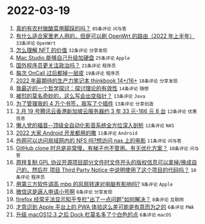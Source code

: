 # 2022-03-19

1. [真的有农村做酸菜用脚踩的吗？](https://www.v2ex.com/t/841413) `85条评论` `问与答`
1. [有什么适合家里老人用的，但是可以刷 OpenWrt 的路由（2022 年上半年）](https://www.v2ex.com/t/841405) `33条评论` `OpenWrt`
1. [怎么理解 NFT 的价值](https://www.v2ex.com/t/841416) `32条评论` `分享发现`
1. [Mac Studio 能够自己升级加硬盘](https://www.v2ex.com/t/841412) `25条评论` `Apple`
1. [国外程序员更关注政治吗？](https://www.v2ex.com/t/841462) `21条评论` `程序员`
1. [每次 OnCall 过后都掉一层皮](https://www.v2ex.com/t/841452) `19条评论` `程序员`
1. [2022 年最期待的生产力笔记本 thinkbook 14+/16+](https://www.v2ex.com/t/841409) `18条评论` `分享发现`
1. [我最近的一个哲学探讨：探讨理论的有效性](https://www.v2ex.com/t/841415) `14条评论` `随想`
1. [被怼的莫名奇妙的，这么写会出空指针？](https://www.v2ex.com/t/841447) `13条评论` `Java`
1. [为了管理我的 4 万个书签，我写了个插件](https://www.v2ex.com/t/841442) `13条评论` `分享创造`
1. [3 月 19 号腾讯云香港新加坡云服务器约 3 年 33 元-166 元 8 台](https://www.v2ex.com/t/841460) `12条评论` `优惠信息`
1. [懒人党的福音--顶级全自动化影音系统全方位深入剖析](https://www.v2ex.com/t/841427) `12条评论` `NAS`
1. [2022 大家 Android 开发都用的撒](https://www.v2ex.com/t/841443) `11条评论` `Android`
1. [外网可以访问局域网内的 NFS 吗?想访问 nas 上的电影](https://www.v2ex.com/t/841414) `11条评论` `问与答`
1. [GitHub clone 时总是非常慢，有梯子也不管用。有无优化方案？](https://www.v2ex.com/t/841434) `10条评论` `问与答`
1. [原样复制 GPL 协议开源项目部分文件时文件开头的版权信息可以拿掉/换成自己的，然后在 项目 Third Party Notice 中说明使用了这个项目的代码吗？](https://www.v2ex.com/t/841433) `10条评论` `程序员`
1. [用第三方软件调高 mbp 的风扇转速对电脑有影响吗?](https://www.v2ex.com/t/841418) `9条评论` `Apple`
1. [微信这是逼人申请小号啊](https://www.v2ex.com/t/841468) `8条评论` `分享发现`
1. [firefox 经常无法显示知乎专栏"出了一点问题"如何解决？](https://www.v2ex.com/t/841417) `8条评论` `互联网`
1. [才意识到 Apple 平台上的 PWA 体验这么差可能是有意而为之的](https://www.v2ex.com/t/841454) `6条评论` `PWA`
1. [升级 macOS12.3 之后 Dock 栏莫名多了个白色的点](https://www.v2ex.com/t/841439) `6条评论` `macOS`
